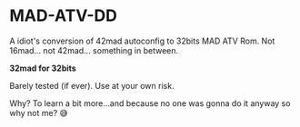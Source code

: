 # MAD-ATV-DD

A idiot's conversion of 42mad autoconfig to 32bits MAD ATV Rom.
Not 16mad... not 42mad... something in between.

__32mad for 32bits__

Barely tested (if ever). Use at your own risk.

Why? To learn a bit more...and because no one was gonna do it anyway so why not me? 😅
